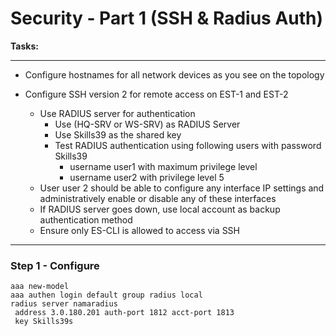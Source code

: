 # Security - Part 1 (SSH & Radius Auth)

**Tasks:**

---

- Configure hostnames for all network devices as you see on the topology

- Configure SSH version 2 for remote access on EST-1 and EST-2

  - Use RADIUS server for authentication
    - Use (HQ-SRV or WS-SRV) as RADIUS Server
    - Use Skills39 as the shared key
    - Test RADIUS authentication using following users with password Skills39
      - username user1 with maximum privilege level
      - username user2 with privilege level 5
  - User user 2 should be able to configure any interface IP settings and administratively enable or disable any of these interfaces
  - If RADIUS server goes down, use local account as backup authentication method
  - Ensure only ES-CLI is allowed to access via SSH


---

### Step 1 - Configure 
```
aaa new-model
aaa authen login default group radius local
radius server namaradius
 address 3.0.180.201 auth-port 1812 acct-port 1813
 key Skills39s
```
